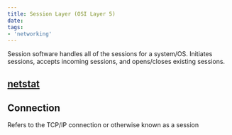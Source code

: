 ```yaml
---
title: Session Layer (OSI Layer 5)
date: 
tags:
- 'networking'
---
```


Session software handles all of the sessions for a system/OS.
Initiates sessions, accepts incoming sessions, and opens/closes existing sessions.

## [netstat](20201011164848-netstat.md)

## Connection
Refers to the TCP/IP connection or otherwise known as a session
